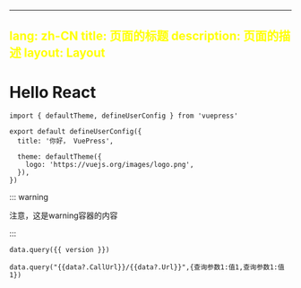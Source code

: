 <!--
 * @Author: luo xi
 * @Date: 2023-01-11 21:25:11
 * @LastEditTime: 2023-01-11 22:41:45
 * @LastEditors: luo xi
 * @Description: 
 * @FilePath: /KeepCoding/vuepress-starter/docs/README.md
 * 可以输入预定的版权声明、个性签名、空行等
-->
<style>
    h2 {
        color:yellow
    }
</style>

---
lang: zh-CN
title: 页面的标题
description: 页面的描述
layout: Layout
---
# Hello React

```ts{1,6-8}
import { defaultTheme, defineUserConfig } from 'vuepress'
 
export default defineUserConfig({
  title: '你好， VuePress',
 
  theme: defaultTheme({
    logo: 'https://vuejs.org/images/logo.png',
  }),
})
```

::: warning

注意，这是warning容器的内容

:::

```
data.query({{ version }})
```

```:no-v-pre
data.query("{{data?.CallUrl}}/{{data?.Url}}",{查询参数1:值1,查询参数1:值1})
```